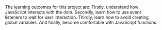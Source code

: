 The learning outcomes for this project are:
Firstly, understand how JavaScript interacts with the dom.
Secondly, learn how to use event listeners to wait for user interaction.
Thirdly, learn how to avoid creating global variables.
And finally, become comfortable with JavaScript functions.

